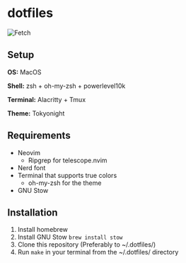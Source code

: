 # dotfiles

![Fetch](https://github.com/user-attachments/assets/9ae92c41-fb4d-48f5-932c-1b63e9eed118)

## Setup

**OS:** MacOS

**Shell:** zsh + oh-my-zsh + powerlevel10k

**Terminal:** Alacritty + Tmux

**Theme:** Tokyonight

## Requirements

- Neovim
  - Ripgrep for telescope.nvim
- Nerd font
- Terminal that supports true colors
  - oh-my-zsh for the theme
- GNU Stow

## Installation

1. Install homebrew
2. Install GNU Stow `brew install stow`
3. Clone this repository (Preferably to ~/.dotfiles/)
4. Run `make` in your terminal from the ~/.dotfiles/ directory
